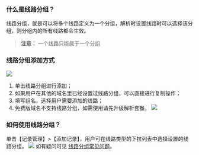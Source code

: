 ### 什么是线路分组？
线路分组，就是可以将多个线路定义为一个分组，解析时设置线路时可以选择该分组，则分组内的所有线路都会生效。
> **注意：**
> 一个线路只能属于一个分组

### 线路分组添加方式
![](http://imgcache.tcecqpoc.fsphere.cn/image/mc.qcloudimg.com/static/img/7b2d231682e502ef8262edf7a57f6538/image.png)
1. 单击线路分组进行添加；
2. 如果用户在其他的域名里已经设置过线路分组，可以直接进行复制操作；
3. 填写组名，选择用户需要添加的线路；
4. 免费版域名不支持线路分组，如需使用请先升级解析套餐。
![](http://imgcache.tcecqpoc.fsphere.cn/image/mc.qcloudimg.com/static/img/71ad9340c52c12d563b2d82ca23a1f69/image.png)

### 如何使用线路分组？
单击【记录管理】>【添加记录】，用户可在线路类型的下拉列表中选择设置的线路分组。
![](http://imgcache.tcecqpoc.fsphere.cn/image/mc.qcloudimg.com/static/img/4abaf56cfa04039ccfb5c86befc1f617/image.png)
如有疑问可见 [线路分组常见问题](/document/product/302/12675?)。